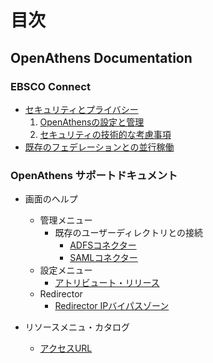 # 目次

## OpenAthens Documentation
### EBSCO Connect
* [セキュリティとプライバシー](./EBSCOConnect/OpenAthens-Data-Security-and-User-Privacy-FAQs.md)
	1. [OpenAthensの設定と管理](./EBSCOConnect/OpenAthens-Data-Security-and-User-Privacy-FAQs.md#openathens-の設定と管理)
	1. [セキュリティの技術的な考慮事項](./EBSCOConnect/OpenAthens-Data-Security-and-User-Privacy-FAQs.md#openathens-技術的なセキュリティの考慮事項)
* [既存のフェデレーションとの並行稼働](./EBSCOConnect/Implementing-OpenAthens-alongside-an-Existing-Single-Sign-on-Federation-Membership.md)

### OpenAthens サポートドキュメント
* 画面のヘルプ
	*  管理メニュー
		* 既存のユーザーディレクトリとの接続
			* [ADFSコネクター](./Documentation/Libraries/Per%20page%20help/Management%20menu/Connections/ADFS-connector.md)
			* [SAMLコネクター](./Documentation/Libraries/Per%20page%20help/Management%20menu/Connections/SAML-connector.md)
	* 設定メニュー
		* [アトリビュート・リリース](./Documentation/Libraries/Per%20page%20help/Preference%20menu/Attribute-release.md)
	* Redirector
		* [Redirector IPバイパスゾーン](./Documentation/Libraries/Per%20page%20help/Preference%20menu/Redirector%20preferences/Redirector-IP-bypass-zones.md)

* リソースメニュ・カタログ
	* [アクセスURL](./Documentation/Libraries/Per%20page%20help/Resources%20menu/Catalogue/Access-URLs.md)

